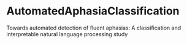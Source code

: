 # AutomatedAphasiaClassification
Towards automated detection of fluent aphasias: A classification and interpretable  natural language processing study
